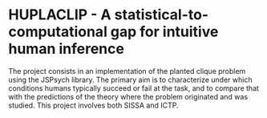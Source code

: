 # HUPLACLIP - A statistical-to-computational gap for intuitive human inference 

The project consists in an implementation of the planted clique problem using the JSPsych library.
The primary aim is to characterize under which conditions humans typically succeed or fail at the task, and to compare that with the predictions of the theory where the problem originated and was studied.
This project involves both SISSA and ICTP.